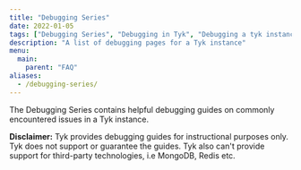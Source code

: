 ```yaml
---
title: "Debugging Series"
date: 2022-01-05
tags: ["Debugging Series", "Debugging in Tyk", "Debugging a tyk instance"]
description: "A list of debugging pages for a Tyk instance"
menu:
  main:
    parent: "FAQ"
aliases:
  - /debugging-series/
---
```


The Debugging Series contains helpful debugging guides on commonly encountered issues in a Tyk instance.

<b>Disclaimer:</b> Tyk provides debugging guides for instructional purposes only. Tyk does not support or guarantee the guides. Tyk also can't provide support for third-party technologies, i.e MongoDB, Redis etc.
